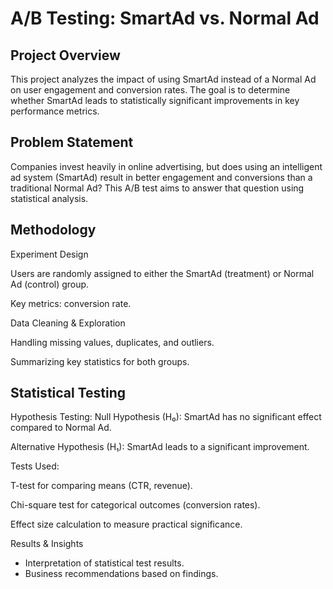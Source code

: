 # A/B Testing: SmartAd vs. Normal Ad
## Project Overview
This project analyzes the impact of using SmartAd instead of a Normal Ad on user engagement and conversion rates. The goal is to determine whether SmartAd leads to statistically significant improvements in key performance metrics.

## Problem Statement
Companies invest heavily in online advertising, but does using an intelligent ad system (SmartAd) result in better engagement and conversions than a traditional Normal Ad? This A/B test aims to answer that question using statistical analysis.

## Methodology
Experiment Design

Users are randomly assigned to either the SmartAd (treatment) or Normal Ad (control) group.

Key metrics: conversion rate.

Data Cleaning & Exploration

Handling missing values, duplicates, and outliers.

Summarizing key statistics for both groups.

## Statistical Testing

Hypothesis Testing:
Null Hypothesis (H₀): SmartAd has no significant effect compared to Normal Ad.

Alternative Hypothesis (H₁): SmartAd leads to a significant improvement.

Tests Used:

T-test for comparing means (CTR, revenue).

Chi-square test for categorical outcomes (conversion rates).

Effect size calculation to measure practical significance.

Results & Insights 
- Interpretation of statistical test results.
- Business recommendations based on findings.
